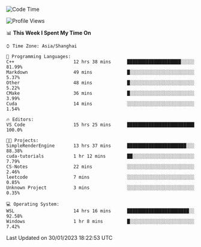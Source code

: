 <!--START_SECTION:waka-->
![Code Time](http://img.shields.io/badge/Code%20Time-621%20hrs%2031%20mins-blue)

![Profile Views](http://img.shields.io/badge/Profile%20Views-0-blue)

📊 **This Week I Spent My Time On** 

```text
⌚︎ Time Zone: Asia/Shanghai

💬 Programming Languages: 
C++                      12 hrs 38 mins      ████████████████████░░░░░   81.99% 
Markdown                 49 mins             █░░░░░░░░░░░░░░░░░░░░░░░░   5.37% 
Other                    48 mins             █░░░░░░░░░░░░░░░░░░░░░░░░   5.22% 
CMake                    36 mins             █░░░░░░░░░░░░░░░░░░░░░░░░   3.99% 
Cuda                     14 mins             ░░░░░░░░░░░░░░░░░░░░░░░░░   1.54%

🔥 Editors: 
VS Code                  15 hrs 25 mins      █████████████████████████   100.0%

🐱‍💻 Projects: 
SimpleRenderEngine       13 hrs 37 mins      ██████████████████████░░░   88.38% 
cuda-tutorials           1 hr 12 mins        ██░░░░░░░░░░░░░░░░░░░░░░░   7.79% 
CS-Notes                 22 mins             ░░░░░░░░░░░░░░░░░░░░░░░░░   2.46% 
leetcode                 7 mins              ░░░░░░░░░░░░░░░░░░░░░░░░░   0.85% 
Unknown Project          3 mins              ░░░░░░░░░░░░░░░░░░░░░░░░░   0.35%

💻 Operating System: 
WSL                      14 hrs 16 mins      ███████████████████████░░   92.58% 
Windows                  1 hr 8 mins         █░░░░░░░░░░░░░░░░░░░░░░░░   7.42%

```


 Last Updated on 30/01/2023 18:22:53 UTC
<!--END_SECTION:waka-->